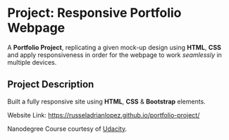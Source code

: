 # Project: Responsive Portfolio Webpage

A **Portfolio Project**, replicating a given mock-up design using **HTML**, **CSS** and apply responsiveness in order for the webpage to work _seamlessly_ in multiple devices.

## Project Description

Built a fully responsive site using **HTML**, **CSS** & **Bootstrap** elements.

Website Link: https://russeladrianlopez.github.io/portfolio-project/

Nanodegree Course courtesy of [Udacity](https://www.udacity.com/).
